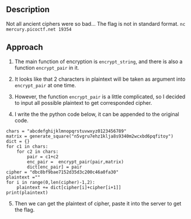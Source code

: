 ## Description
Not all ancient ciphers were so bad... The flag is not in standard format. `nc mercury.picoctf.net 19354`

## Approach
1. The main function of encryption is `encrypt_string`, and there is also a function `encrypt_pair` in it.

2. It looks like that 2 characters in plaintext will be taken as argument into `encrypt_pair` at one time.

3. However, the function `encrypt_pair` is a little complicated, so I decided to input all possible plaintext to get corresponded cipher.

4. I write the the python code below, it can be appended to the original code. 
```
chars = "abcdefghijklmnopqrstuvwxyz0123456789"
matrix = generate_square("n5vgru7ehz1klja8s9340m2wcxbd6pqfitoy")
dict = {}
for c1 in chars:
	for c2 in chars:
		pair = c1+c2
		enc_pair =  encrypt_pair(pair,matrix)
		dict[enc_pair] = pair
cipher = "dbc8bf9bae7152d35d3c200c46a0fa30"
plaintext =""
for i in range(0,len(cipher)-1,2):
	plaintext += dict[cipher[i]+cipher[i+1]]
print(plaintext)
```

5. Then we can get the plaintext of cipher, paste it into the server to get the flag.